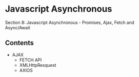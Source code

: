 # Javascript Asynchronous

Section 8: Javascript Asynchronous - Promises, Ajax, Fetch and Async/Await

## Contents

- AJAX
  - FETCH API
  - XMLHttpResquest
  - AXIOS
